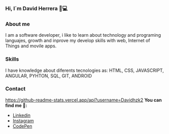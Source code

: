 ### Hi, I´m David Herrera 👋💻

### About me 
I am a software developer, i like to  learn about technology and programing languajes, growth and inprove my develop skills with web, Internet of Things and movile apps.

###  Skills 

I have knowledge about diferents tecnologies as:
HTML, CSS, JAVASCRIPT, ANGULAR, PYHTON, SQL, GIT, ANDROID

### Contact
https://github-readme-stats.vercel.app/api?username=Davidhzk2
 **You can find me 📌:**
- [Linkedin]()
- [Instagram]()
- [CodePen](https://codepen.io/davidhzk2)




<!--
**Davidhzk2/Davidhzk2** is a ✨ _special_ ✨ repository because its `README.md` (this file) appears on your GitHub profile.


- 🔭 I’m currently working on ...
- 🌱 I’m currently learning ...
- 👯 I’m looking to collaborate on ...
- 🤔 I’m looking for help with ...
- 💬 Ask me about ...
- 📫 How to reach me: ...
- 😄 Pronouns: ...
- ⚡ Fun fact: ...
-->
